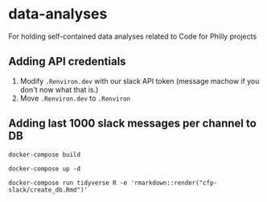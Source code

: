 # data-analyses
For holding self-contained data analyses related to Code for Philly projects

## Adding API credentials

1. Modify `.Renviron.dev` with our slack API token (message machow if you don't now what that is.)
2. Move `.Renviron.dev` to `.Renviron`

## Adding last 1000 slack messages per channel to DB

```
docker-compose build

docker-compose up -d

docker-compose run tidyverse R -e 'rmarkdown::render("cfp-slack/create_db.Rmd")'
```

